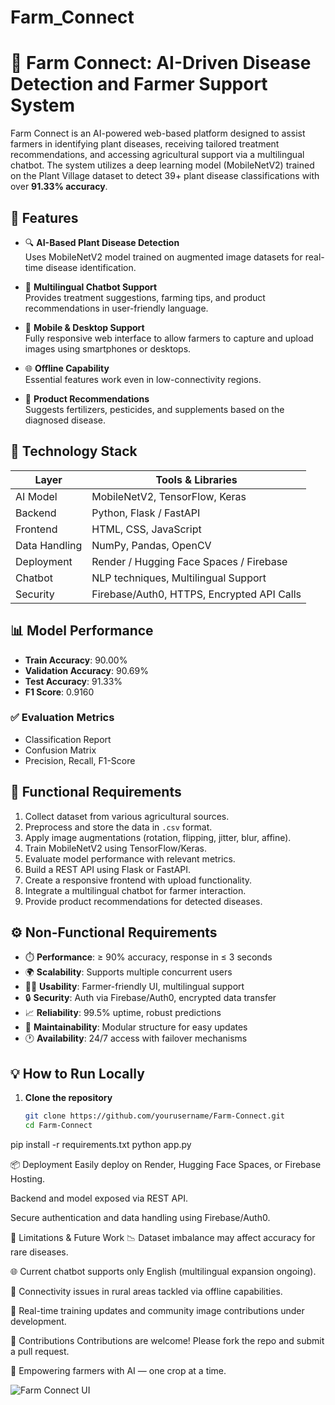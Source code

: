 # Farm_Connect
# 🌾 Farm Connect: AI-Driven Disease Detection and Farmer Support System

Farm Connect is an AI-powered web-based platform designed to assist farmers in identifying plant diseases, receiving tailored treatment recommendations, and accessing agricultural support via a multilingual chatbot. The system utilizes a deep learning model (MobileNetV2) trained on the Plant Village dataset to detect 39+ plant disease classifications with over **91.33% accuracy**.

## 🚀 Features

- 🔍 **AI-Based Plant Disease Detection**  
  Uses MobileNetV2 model trained on augmented image datasets for real-time disease identification.
  
- 🧠 **Multilingual Chatbot Support**  
  Provides treatment suggestions, farming tips, and product recommendations in user-friendly language.

- 📱 **Mobile & Desktop Support**  
  Fully responsive web interface to allow farmers to capture and upload images using smartphones or desktops.

- 🌐 **Offline Capability**  
  Essential features work even in low-connectivity regions.

- 🧪 **Product Recommendations**  
  Suggests fertilizers, pesticides, and supplements based on the diagnosed disease.

## 🧠 Technology Stack

| Layer         | Tools & Libraries                                |
|---------------|--------------------------------------------------|
| AI Model      | MobileNetV2, TensorFlow, Keras                   |
| Backend       | Python, Flask / FastAPI                          |
| Frontend      | HTML, CSS, JavaScript                            |
| Data Handling | NumPy, Pandas, OpenCV                            |
| Deployment    | Render / Hugging Face Spaces / Firebase          |
| Chatbot       | NLP techniques, Multilingual Support             |
| Security      | Firebase/Auth0, HTTPS, Encrypted API Calls       |

## 📊 Model Performance

- **Train Accuracy**: 90.00%  
- **Validation Accuracy**: 90.69%  
- **Test Accuracy**: 91.33%  
- **F1 Score**: 0.9160

### ✅ Evaluation Metrics
- Classification Report
- Confusion Matrix
- Precision, Recall, F1-Score

## 📁 Functional Requirements

1. Collect dataset from various agricultural sources.
2. Preprocess and store the data in `.csv` format.
3. Apply image augmentations (rotation, flipping, jitter, blur, affine).
4. Train MobileNetV2 using TensorFlow/Keras.
5. Evaluate model performance with relevant metrics.
6. Build a REST API using Flask or FastAPI.
7. Create a responsive frontend with upload functionality.
8. Integrate a multilingual chatbot for farmer interaction.
9. Provide product recommendations for detected diseases.

## ⚙️ Non-Functional Requirements

- ⏱️ **Performance**: ≥ 90% accuracy, response in ≤ 3 seconds  
- 🌍 **Scalability**: Supports multiple concurrent users  
- 🧑‍🌾 **Usability**: Farmer-friendly UI, multilingual support  
- 🔒 **Security**: Auth via Firebase/Auth0, encrypted data transfer  
- 📈 **Reliability**: 99.5% uptime, robust predictions  
- 🔄 **Maintainability**: Modular structure for easy updates  
- 🕐 **Availability**: 24/7 access with failover mechanisms  


## 💡 How to Run Locally

1. **Clone the repository**
   ```bash
   git clone https://github.com/yourusername/Farm-Connect.git
   cd Farm-Connect
pip install -r requirements.txt
python app.py

📦 Deployment
Easily deploy on Render, Hugging Face Spaces, or Firebase Hosting.

Backend and model exposed via REST API.

Secure authentication and data handling using Firebase/Auth0.

📌 Limitations & Future Work
📉 Dataset imbalance may affect accuracy for rare diseases.

🌐 Current chatbot supports only English (multilingual expansion ongoing).

📡 Connectivity issues in rural areas tackled via offline capabilities.

🔁 Real-time training updates and community image contributions under development.

🤝 Contributions
Contributions are welcome! Please fork the repo and submit a pull request.

🌱 Empowering farmers with AI — one crop at a time.

![Farm Connect UI](UI_images/Screenshot%202025-01-28%20163322.png)


